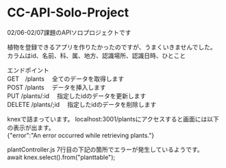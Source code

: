 # CC-API-Solo-Project
02/06-02/07課題のAPIソロプロジェクトです

植物を登録できるアプリを作りたかったのですが、うまくいきませんでした。
カラムはid、名前、科、属、地方、認識場所、認識日時、ひとこと

エンドポイント<br/>
GET　/plants 　全てのデータを取得します<br/>
POST /plants 　データを挿入します<br/>
PUT /plants/:id 　指定したidのデータを更新します<br/>
DELETE /plants/;id 　指定したidのデータを削除します<br/>

knexで詰まっています。
localhost:3001/plantsにアクセスすると画面には以下の表示が出ます。<br/>
{"error":"An error occurred while retrieving plants."}

plantController.js 7行目の下記の箇所でエラーが発生しているようです。<br/>
await knex.select().from("planttable");

